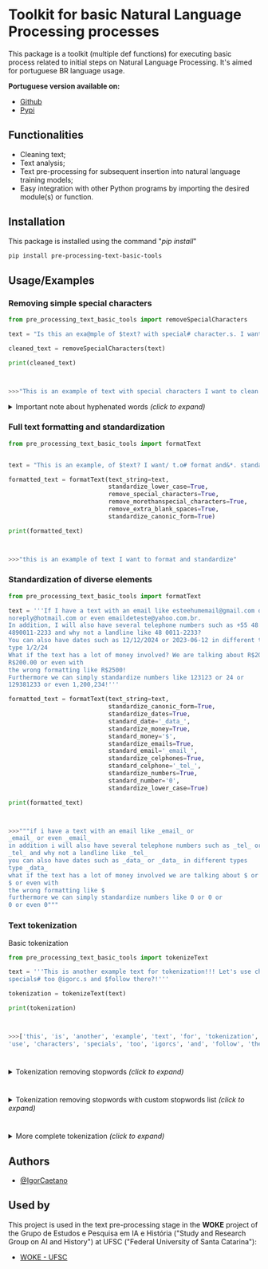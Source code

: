 
# Toolkit for basic Natural Language Processing processes

This package is a toolkit (multiple def functions) for executing basic process related to initial steps on Natural Language Processing. It's aimed for portuguese BR language usage.

**Portuguese version available on:**
- [Github](https://github.com/IgorCaetano/pre_processing_text_basic_tools_br)
- [Pypi](https://pypi.org/project/pre-processing-text-basic-tools-br/)

## Functionalities

- Cleaning text;
- Text analysis;
- Text pre-processing for subsequent insertion into natural language training models;
- Easy integration with other Python programs by importing the desired module(s) or function.


## Installation

This package is installed using the command "*pip install*"

```bash
pip install pre-processing-text-basic-tools
```

## Usage/Examples

### Removing simple special characters

```python
from pre_processing_text_basic_tools import removeSpecialCharacters

text = "Is this an exa@mple of $text? with special# character.s. I want to clean it!!!"

cleaned_text = removeSpecialCharacters(text)

print(cleaned_text)



>>>"This is an example of text with special characters I want to clean it"
```

<details>
  <summary>Important note about hyphenated words  <i>(click to expand)</i></summary>
  <br>
  It is important to highlight that the functions were designed for direct applications in the Portuguese language. Therefore, words with a hyphen, such as "sexta-feira", do not have their special character "-" removed by default, but you can choose to remove the hyphens from such words using the <i>remove_hyphen_from_words</i> parameter, passing it to <i>True</i>. Furthermore, if you want hyphens not to be replaced by a space " ", you can pass the parameter <i>personalized_treatment</i> to <i>False</i>, which replaces characters "/", "\ " is for " ".
  <br><br>
  
  ```python
  from pre_processing_text_basic_tools import removeSpecialCharacters

  text = "Today is sexta-feira and 03/09/2024! Or even 03-09-2024."

  cleaned_text = removeSpecialCharacters(text,remove_hyphen_from_words=True)

  print(cleaned_text)



  >>>"Today is sexta feira and 03 09 2024 Or even 03 09 2024"
  ```
</details>




### Full text formatting and standardization

```python
from pre_processing_text_basic_tools import formatText


text = "This is an example, of $text? I want/ t.o# format and&*. standardize!?"

formatted_text = formatText(text_string=text,
                            standardize_lower_case=True,
                            remove_special_characters=True,
                            remove_morethanspecial_characters=True,
                            remove_extra_blank_spaces=True,
                            standardize_canonic_form=True)

print(formatted_text)



>>>"this is an example of text I want to format and standardize"
```

### Standardization of diverse elements

```python
from pre_processing_text_basic_tools import formatText

text = '''If I have a text with an email like esteehumemail@gmail.com or
noreply@hotmail.com or even emaildeteste@yahoo.com.br.
In addition, I will also have several telephone numbers such as +55 48 911223344 or
4890011-2233 and why not a landline like 48 0011-2233?
You can also have dates such as 12/12/2024 or 2023-06-12 in different types
type 1/2/24
What if the text has a lot of money involved? We are talking about R$200,000.00 or
R$200.00 or even with
the wrong formatting like R$2500!
Furthermore we can simply standardize numbers like 123123 or 24 or
129381233 or even 1,200,234!'''

formatted_text = formatText(text_string=text,                                        
                            standardize_canonic_form=True,
                            standardize_dates=True,
                            standard_date='_data_',
                            standardize_money=True,
                            standard_money='$',
                            standardize_emails=True,
                            standard_email='_email_',
                            standardize_celphones=True,
                            standard_celphone='_tel_',
                            standardize_numbers=True,
                            standard_number='0',
                            standardize_lower_case=True)

print(formatted_text)



>>>"""if i have a text with an email like _email_ or
_email_ or even _email_
in addition i will also have several telephone numbers such as _tel_ or
_tel_ and why not a landline like _tel_
you can also have dates such as _data_ or _data_ in different types
type _data_
what if the text has a lot of money involved we are talking about $ or
$ or even with
the wrong formatting like $
furthermore we can simply standardize numbers like 0 or 0 or
0 or even 0"""
```

### Text tokenization

Basic tokenization

```python
from pre_processing_text_basic_tools import tokenizeText

text = '''This is another example text for tokenization!!! Let's use characters,
specials# too @igorc.s and $follow there?!'''

tokenization = tokenizeText(text)

print(tokenization)



>>>['this', 'is', 'another', 'example', 'text', 'for', 'tokenization', 'lets', 
'use', 'characters', 'specials', 'too', 'igorcs', 'and', 'follow', 'there']
```

# 

<details>
  <summary>Tokenization removing stopwords  <i>(click to expand)</i></summary>
  <br>
  Stopwords are words that do not have much meaning in sentences, so some applications, in order to optimize their processing and training time, remove such words from the text corpus. Some examples of common stopwords are articles and prepositions.
  <br>

  ```python
  from pre_processing_text_basic_tools import tokenizeText

  text = '''O menino gosta de comer frutas e verduras!'''

  tokenization = tokenizeText(text,remove_stopwords=True)

  print(tokenization)



  >>>['menino', 'gosta', 'comer', 'frutas', 'verduras']
  ```

</details>

# 

<details>
  <summary>Tokenization removing stopwords with custom stopwords list  <i>(click to expand)</i></summary>
  <br>
  We can also select a personalized list of stopwords, adding or removing from the default list <i>standard_list_with_stopwords_for_tokenization</i> or even creating a completely unique list.
  <br>

  ```python
  from pre_processing_text_basic_tools import tokenizeText
  from pre_processing_text_basic_tools import standard_list_with_stopwords_for_tokenization

  text = '''This is an example of usage! That is cool for some people, but not for others.'''

  custom_stopwords_list = standard_list_with_stopwords_for_tokenization + ['the','a','an','for','this','that','of','is']

  tokenization = tokenizeText(text_string=text,
                              remove_stopwords=True,
                              list_of_stopwords=custom_stopwords_list)

  print(tokenization)



  >>>['example', 'usage', 'cool', 'some', 'people', 'but', 'not', 'others']
  ```

</details>

# 

<details>
  <summary>More complete tokenization  <i>(click to expand)</i></summary>
  <br>
  You can also use prior formatting before the tokenization process. In the example below, the text is passed into canonical form before tokenizing it. In other words, words like "coração" become "coracao", losing their accents, "ç", etc.
  <br>
    
  ```python
  from pre_processing_text_basic_tools import tokenizeText,formatText

  text = "Este é um exemplo para a ficção científica. Vôo alto! Açaí é bom demais!"

  formatted_text = formatText(text_string=text,standardize_canonic_form=True)

  tokenization = tokenizeText(text_string=formatted_text,
                              remove_stopwords=True)

  print(tokenization)



  >>>['este', 'um', 'exemplo', 'para', 'ficcao', 'cientifica', 'voo', 'alto', 
  'acai', 'bom', 'demais']
  ```

</details>




## Authors

- [@IgorCaetano](https://github.com/IgorCaetano)


## Used by

This project is used in the text pre-processing stage in the **WOKE** project of the Grupo de Estudos e Pesquisa em IA e História ("Study and Research Group on AI and History") at UFSC ("Federal University of Santa Catarina"):

- [WOKE - UFSC](https://github.com/iaehistoriaUFSC/Repositorio_UFSC)


